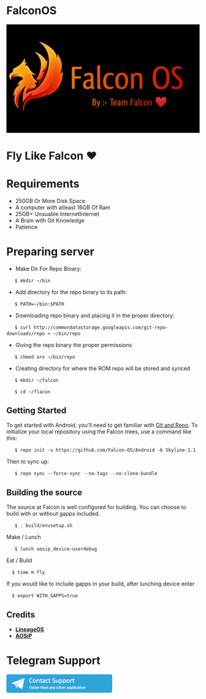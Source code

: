 FalconOS 
=========== 
![FalconOS](https://github.com/Falcon-OS/Random_stuff/blob/main/falcon-banner.png) 
<p align="center">

 Fly Like Falcon ❤ 
===================

# Requirements
* 250GB Or More Disk Space 
* A computer with atleast 16GB Of Ram 
* 25GB+ Unsuable InternetInternet 
* A Brain with Git Knowledge 
* Patience

# Preparing server
* Make Dir For Repo Binary: 
```
   $ mkdir ~/bin 
``` 
* Add directory for the repo binary to its path: 
```
   $ PATH=~/bin:$PATH 
``` 
* Downloading repo binary and placing it in the proper directory: 
```
   $ curl http://commondatastorage.googleapis.com/git-repo-downloads/repo > ~/bin/repo 
``` 
* Giving 
the repo binary the proper permissions 
``` 
   $ chmod a+x ~/bin/repo 
``` 
* Creating directory for where the ROM repo will be stored and synced 
``` 
   $ mkdir ~/falcon 
``` 
``` 
   $ cd ~/flacon 
``` 
Getting Started 
--------------- 

To get started with Android, you'll need to get familiar with [Git and Repo](http://source.android.com/source/using-repo.html). To initialize your local repository using 
the Falcon trees, use a command like this: 
```
   $ repo init -u https://github.com/Falcon-OS/Android -b Skyline-1.1 
``` 
Then to sync up: 
```
   $ repo sync --force-sync --no-tags --no-clone-bundle 
``` 
Building the source 
--------------- 

The source at Falcon is well configured for building. You can choose to build with or without gapps included. 
```
   $ . build/envsetup.sh 
``` 
Make / Lunch 
```
   $ lunch aosip_device-userdebug 
``` 
Eat / Build
```
  $ time m fly
``` 
If you would like to include gapps in your build, after lunching device enter 
```
  $ export WITH_GAPPS=true 
``` 

Credits
-------
* [**LineageOS**](https://github.com/LineageOS) 
* [**AOSiP**](https://github.com/AOSiP)

# Telegram Support
[![Telegram](https://github.com/Lokesh773/RandomStuff/blob/master/Telegram_button.png)](https://t.me/joinchat/T5Bqs0DXTeLJeGpL)
